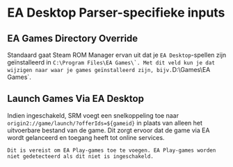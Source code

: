 # EA Desktop Parser-specifieke inputs

## EA Games Directory Override

Standaard gaat Steam ROM Manager ervan uit dat je `EA Desktop`-spellen zijn geïnstalleerd in ``C:\Program Files\EA Games\`. Met dit veld kun je dat wijzigen naar waar je games geïnstalleerd zijn, bijv.``D:\Games\EA Games`.

## Launch Games Via EA Desktop

Indien ingeschakeld, SRM voegt een snelkoppeling toe naar `origin2://game/launch/?offerIds=${gameid}` in plaats van alleen het uitvoerbare bestand van de game. Dit zorgt ervoor dat de game via EA wordt gelanceerd en toegang heeft tot online services.

`Dit is vereist om EA Play-games toe te voegen. EA Play-games worden niet gedetecteerd als dit niet is ingeschakeld.`
